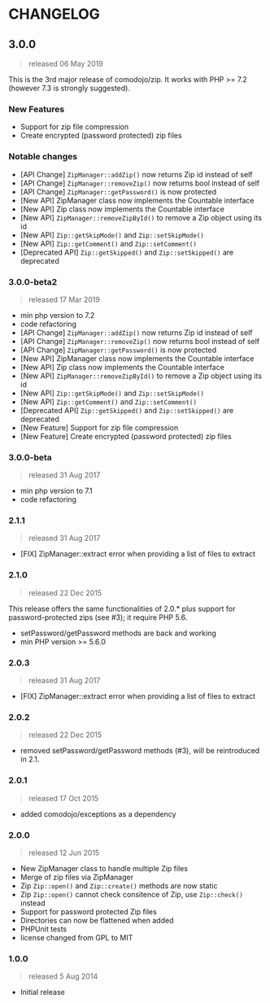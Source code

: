 # CHANGELOG

## 3.0.0
> released 06 May 2019

This is the 3rd major release of comodojo/zip.
It works with PHP >= 7.2 (however 7.3 is strongly suggested).

### New Features

* Support for zip file compression
* Create encrypted (password protected) zip files

### Notable changes

* [API Change] `ZipManager::addZip()` now returns Zip id instead of self
* [API Change] `ZipManager::removeZip()` now returns bool instead of self
* [API Change] `ZipManager::getPassword()` is now protected
* [New API] ZipManager class now implements the Countable interface
* [New API] Zip class now implements the Countable interface
* [New API] `ZipManager::removeZipById()` to remove a Zip object using its id
* [New API] `Zip::getSkipMode()` and `Zip::setSkipMode()`
* [New API] `Zip::getComment()` and `Zip::setComment()`
* [Deprecated API] `Zip::getSkipped()` and `Zip::setSkipped()` are deprecated

### 3.0.0-beta2
> released 17 Mar 2019

* min php version to 7.2
* code refactoring
* [API Change] `ZipManager::addZip()` now returns Zip id instead of self
* [API Change] `ZipManager::removeZip()` now returns bool instead of self
* [API Change] `ZipManager::getPassword()` is now protected
* [New API] ZipManager class now implements the Countable interface
* [New API] Zip class now implements the Countable interface
* [New API] `ZipManager::removeZipById()` to remove a Zip object using its id
* [New API] `Zip::getSkipMode()` and `Zip::setSkipMode()`
* [New API] `Zip::getComment()` and `Zip::setComment()`
* [Deprecated API] `Zip::getSkipped()` and `Zip::setSkipped()` are deprecated
* [New Feature] Support for zip file compression
* [New Feature] Create encrypted (password protected) zip files

### 3.0.0-beta
> released 31 Aug 2017

* min php version to 7.1
* code refactoring

### 2.1.1
> released 31 Aug 2017

* [FIX] ZipManager::extract error when providing a list of files to extract

### 2.1.0
> released 22 Dec 2015

This release offers the same functionalities of 2.0.* plus support for password-protected zips (see #3); it require PHP 5.6.

* setPassword/getPassword methods are back and working
* min PHP version >= 5.6.0

### 2.0.3
> released 31 Aug 2017

* [FIX] ZipManager::extract error when providing a list of files to extract

### 2.0.2
> released 22 Dec 2015

* removed setPassword/getPassword methods (#3), will be reintroduced in 2.1.

### 2.0.1
> released 17 Oct 2015

* added comodojo/exceptions as a dependency

### 2.0.0
> released 12 Jun 2015

* New ZipManager class to handle multiple Zip files
* Merge of zip files via ZipManager
* Zip `Zip::open()` and `Zip::create()` methods are now static
* Zip `Zip::open()` cannot check consitence of Zip, use `Zip::check()` instead
* Support for password protected Zip files
* Directories can now be flattened when added
* PHPUnit tests
* license changed from GPL to MIT

### 1.0.0
> released 5 Aug 2014

* Initial release
